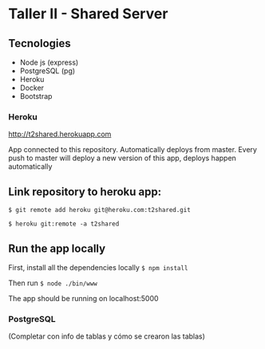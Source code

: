 # Taller II - Shared Server

## Tecnologies

- Node js (express)
- PostgreSQL (pg)
- Heroku
- Docker
- Bootstrap

### Heroku

http://t2shared.herokuapp.com

App connected to this repository.
Automatically deploys from master. 
Every push to master will deploy a new version of this app, deploys happen automatically

Link repository to heroku app:
-----------------------------

`$ git remote add heroku git@heroku.com:t2shared.git`

`$ heroku git:remote -a t2shared`

Run the app locally
-------------------
First, install all the dependencies locally
`$ npm install` 

Then run
`$ node ./bin/www`

The app should be running on localhost:5000

### PostgreSQL

(Completar con info de tablas y cómo se crearon las tablas)




